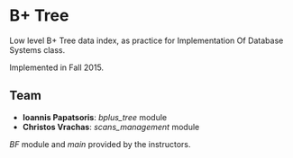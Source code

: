 # B+ Tree
Low level B+ Tree data index, as practice for Implementation Of Database Systems class.

Implemented in Fall 2015.

## Team
* **Ioannis Papatsoris**: *bplus_tree* module
* **Christos Vrachas**: *scans_management* module

*BF* module and *main* provided by the instructors.
